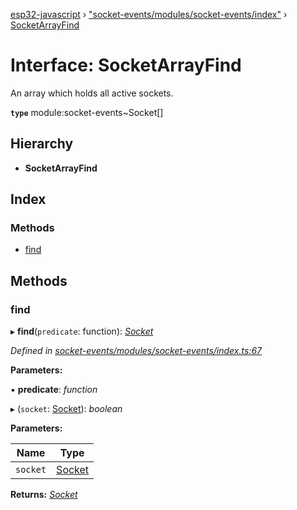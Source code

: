 [esp32-javascript](../README.md) › ["socket-events/modules/socket-events/index"](../modules/_socket_events_modules_socket_events_index_.md) › [SocketArrayFind](_socket_events_modules_socket_events_index_.socketarrayfind.md)

# Interface: SocketArrayFind

An array which holds all active sockets.

**`type`** module:socket-events~Socket[]

## Hierarchy

* **SocketArrayFind**

## Index

### Methods

* [find](_socket_events_modules_socket_events_index_.socketarrayfind.md#find)

## Methods

###  find

▸ **find**(`predicate`: function): *[Socket](../classes/_socket_events_modules_socket_events_index_.socket.md)*

*Defined in [socket-events/modules/socket-events/index.ts:67](https://github.com/marcelkottmann/esp32-javascript/blob/79968c6/components/socket-events/modules/socket-events/index.ts#L67)*

**Parameters:**

▪ **predicate**: *function*

▸ (`socket`: [Socket](../classes/_socket_events_modules_socket_events_index_.socket.md)): *boolean*

**Parameters:**

Name | Type |
------ | ------ |
`socket` | [Socket](../classes/_socket_events_modules_socket_events_index_.socket.md) |

**Returns:** *[Socket](../classes/_socket_events_modules_socket_events_index_.socket.md)*
